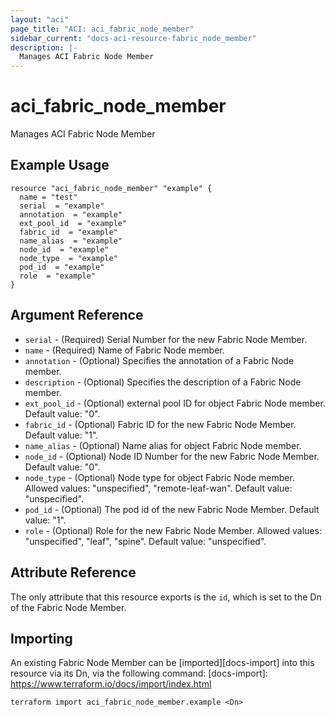 ```yaml
---
layout: "aci"
page_title: "ACI: aci_fabric_node_member"
sidebar_current: "docs-aci-resource-fabric_node_member"
description: |-
  Manages ACI Fabric Node Member
---
```


# aci_fabric_node_member

Manages ACI Fabric Node Member

## Example Usage

```hcl
resource "aci_fabric_node_member" "example" {
  name = "test"
  serial  = "example"
  annotation  = "example"
  ext_pool_id  = "example"
  fabric_id  = "example"
  name_alias  = "example"
  node_id  = "example"
  node_type  = "example"
  pod_id  = "example"
  role  = "example"
}
```

## Argument Reference

- `serial` - (Required) Serial Number for the new Fabric Node Member.
- `name` - (Required) Name of Fabric Node member.
- `annotation` - (Optional) Specifies the annotation of a Fabric Node member.
- `description` - (Optional) Specifies the description of a Fabric Node member.
- `ext_pool_id` - (Optional) external pool ID for object Fabric Node member. Default value: "0".
- `fabric_id` - (Optional) Fabric ID for the new Fabric Node Member. Default value: "1".
- `name_alias` - (Optional) Name alias for object Fabric Node member.
- `node_id` - (Optional) Node ID Number for the new Fabric Node Member. Default value: "0".
- `node_type` - (Optional) Node type for object Fabric Node member.
  Allowed values: "unspecified", "remote-leaf-wan". Default value: "unspecified".
- `pod_id` - (Optional) The pod id of the new Fabric Node Member. Default value: "1".
- `role` - (Optional) Role for the new Fabric Node Member. 
  Allowed values: "unspecified", "leaf", "spine". Default value: "unspecified".

## Attribute Reference

The only attribute that this resource exports is the `id`, which is set to the
Dn of the Fabric Node Member.

## Importing

An existing Fabric Node Member can be [imported][docs-import] into this resource via its Dn, via the following command:
[docs-import]: https://www.terraform.io/docs/import/index.html

```
terraform import aci_fabric_node_member.example <Dn>
```
